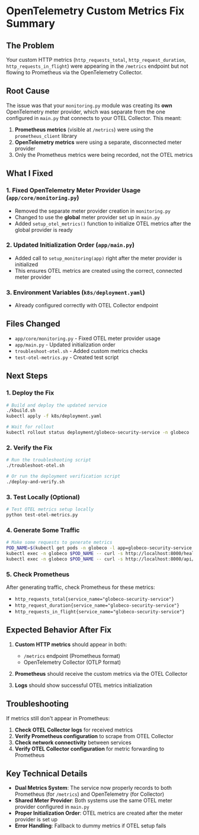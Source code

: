 # OpenTelemetry Custom Metrics Fix Summary

## The Problem
Your custom HTTP metrics (`http_requests_total`, `http_request_duration`, `http_requests_in_flight`) were appearing in the `/metrics` endpoint but not flowing to Prometheus via the OpenTelemetry Collector.

## Root Cause
The issue was that your `monitoring.py` module was creating its **own** OpenTelemetry meter provider, which was separate from the one configured in `main.py` that connects to your OTEL Collector. This meant:

1. **Prometheus metrics** (visible at `/metrics`) were using the `prometheus_client` library
2. **OpenTelemetry metrics** were using a separate, disconnected meter provider
3. Only the Prometheus metrics were being recorded, not the OTEL metrics

## What I Fixed

### 1. Fixed OpenTelemetry Meter Provider Usage (`app/core/monitoring.py`)
- Removed the separate meter provider creation in `monitoring.py`
- Changed to use the **global** meter provider set up in `main.py`
- Added `setup_otel_metrics()` function to initialize OTEL metrics after the global provider is ready

### 2. Updated Initialization Order (`app/main.py`)
- Added call to `setup_monitoring(app)` right after the meter provider is initialized
- This ensures OTEL metrics are created using the correct, connected meter provider

### 3. Environment Variables (`k8s/deployment.yaml`)
- Already configured correctly with OTEL Collector endpoint

## Files Changed
- `app/core/monitoring.py` - Fixed OTEL meter provider usage
- `app/main.py` - Updated initialization order
- `troubleshoot-otel.sh` - Added custom metrics checks
- `test-otel-metrics.py` - Created test script

## Next Steps

### 1. Deploy the Fix
```bash
# Build and deploy the updated service
./kbuild.sh
kubectl apply -f k8s/deployment.yaml

# Wait for rollout
kubectl rollout status deployment/globeco-security-service -n globeco
```

### 2. Verify the Fix
```bash
# Run the troubleshooting script
./troubleshoot-otel.sh

# Or run the deployment verification script
./deploy-and-verify.sh
```

### 3. Test Locally (Optional)
```bash
# Test OTEL metrics setup locally
python test-otel-metrics.py
```

### 4. Generate Some Traffic
```bash
# Make some requests to generate metrics
POD_NAME=$(kubectl get pods -n globeco -l app=globeco-security-service -o jsonpath='{.items[0].metadata.name}')
kubectl exec -n globeco $POD_NAME -- curl -s http://localhost:8000/health
kubectl exec -n globeco $POD_NAME -- curl -s http://localhost:8000/api/v1/securities
```

### 5. Check Prometheus
After generating traffic, check Prometheus for these metrics:
- `http_requests_total{service_name="globeco-security-service"}`
- `http_request_duration{service_name="globeco-security-service"}`
- `http_requests_in_flight{service_name="globeco-security-service"}`

## Expected Behavior After Fix

1. **Custom HTTP metrics** should appear in both:
   - `/metrics` endpoint (Prometheus format)
   - OpenTelemetry Collector (OTLP format)

2. **Prometheus** should receive the custom metrics via the OTEL Collector

3. **Logs** should show successful OTEL metrics initialization

## Troubleshooting

If metrics still don't appear in Prometheus:

1. **Check OTEL Collector logs** for received metrics
2. **Verify Prometheus configuration** to scrape from OTEL Collector
3. **Check network connectivity** between services
4. **Verify OTEL Collector configuration** for metric forwarding to Prometheus

## Key Technical Details

- **Dual Metrics System**: The service now properly records to both Prometheus (for `/metrics`) and OpenTelemetry (for Collector)
- **Shared Meter Provider**: Both systems use the same OTEL meter provider configured in `main.py`
- **Proper Initialization Order**: OTEL metrics are created after the meter provider is set up
- **Error Handling**: Fallback to dummy metrics if OTEL setup fails